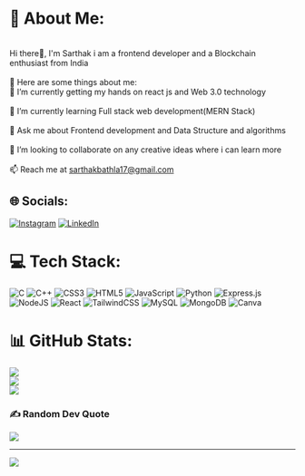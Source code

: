 # 💫 About Me:
<br>Hi there👋, I'm Sarthak i am a frontend developer and a Blockchain enthusiast from India<br><br>💫 Here are some things about me:<br>🔭 I’m currently getting my hands on react js and Web 3.0 technology<br><br>🌱 I’m currently learning Full stack web development(MERN Stack)<br><br>💬 Ask me about Frontend development and Data Structure and algorithms<br><br>👯 I’m looking to collaborate on any creative ideas where i can learn more<br><br>📫 Reach me at sarthakbathla17@gmail.com


## 🌐 Socials:
[![Instagram](https://img.shields.io/badge/Instagram-%23E4405F.svg?logo=Instagram&logoColor=white)](https://instagram.com/_.sarthakbathla._) [![LinkedIn](https://img.shields.io/badge/LinkedIn-%230077B5.svg?logo=linkedin&logoColor=white)](https://linkedin.com/in/sarthak-bathla-44494b202) 

# 💻 Tech Stack:
![C](https://img.shields.io/badge/c-%2300599C.svg?style=for-the-badge&logo=c&logoColor=white) ![C++](https://img.shields.io/badge/c++-%2300599C.svg?style=for-the-badge&logo=c%2B%2B&logoColor=white) ![CSS3](https://img.shields.io/badge/css3-%231572B6.svg?style=for-the-badge&logo=css3&logoColor=white) ![HTML5](https://img.shields.io/badge/html5-%23E34F26.svg?style=for-the-badge&logo=html5&logoColor=white) ![JavaScript](https://img.shields.io/badge/javascript-%23323330.svg?style=for-the-badge&logo=javascript&logoColor=%23F7DF1E) ![Python](https://img.shields.io/badge/python-3670A0?style=for-the-badge&logo=python&logoColor=ffdd54) ![Express.js](https://img.shields.io/badge/express.js-%23404d59.svg?style=for-the-badge&logo=express&logoColor=%2361DAFB) ![NodeJS](https://img.shields.io/badge/node.js-6DA55F?style=for-the-badge&logo=node.js&logoColor=white) ![React](https://img.shields.io/badge/react-%2320232a.svg?style=for-the-badge&logo=react&logoColor=%2361DAFB) ![TailwindCSS](https://img.shields.io/badge/tailwindcss-%2338B2AC.svg?style=for-the-badge&logo=tailwind-css&logoColor=white) ![MySQL](https://img.shields.io/badge/mysql-%2300f.svg?style=for-the-badge&logo=mysql&logoColor=white) ![MongoDB](https://img.shields.io/badge/MongoDB-%234ea94b.svg?style=for-the-badge&logo=mongodb&logoColor=white) ![Canva](https://img.shields.io/badge/Canva-%2300C4CC.svg?style=for-the-badge&logo=Canva&logoColor=white)
# 📊 GitHub Stats:
![](https://github-readme-stats.vercel.app/api?username=sarthak-star&theme=dark&hide_border=true&include_all_commits=false&count_private=false)<br/>
![](https://github-readme-streak-stats.herokuapp.com/?user=sarthak-star&theme=dark&hide_border=true)<br/>
![](https://github-readme-stats.vercel.app/api/top-langs/?username=sarthak-star&theme=dark&hide_border=true&include_all_commits=false&count_private=false&layout=compact)

### ✍️ Random Dev Quote
![](https://quotes-github-readme.vercel.app/api?type=horizontal&theme=radical)

---
[![](https://visitcount.itsvg.in/api?id=sarthak-star&icon=0&color=0)](https://visitcount.itsvg.in)

<!-- Proudly created with GPRM ( https://gprm.itsvg.in ) -->


